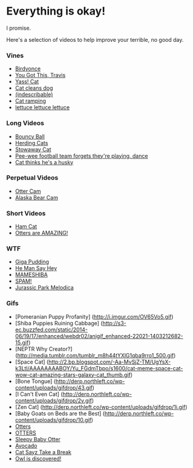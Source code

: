 # Everything is okay!

I promise.

Here's a selection of videos to help improve your terrible, no good day.

### Vines
* [Birdyonce](https://vine.co/v/eiPzmHEEUHm)
* [You Got This, Travis](https://vine.co/v/O6gHdtYPqij)
* [Yass! Cat](https://vine.co/v/OzQaIO0IOiu)
* [Cat cleans dog](https://vine.co/v/OBVAqnMDe7I)
* [(indescribable)](https://www.tumblr.com/video/strawberry-taffy/122569405641/500/)
* [Cat ramping](https://vine.co/v/O2bqlMVvp0u)
* [lettuce lettuce lettuce](https://www.youtube.com/watch?v=VP5kC9fJAUE)

### Long Videos
* [Bouncy Ball](https://vimeo.com/14504562)
* [Herding Cats](https://www.youtube.com/watch?v=vCB7RqGS684&index=34&list=FLi39viOfDpJwXhARIFUkuug)
* [Stowaway Cat](https://youtu.be/J_8mdH20qTQ)
* [Pee-wee football team forgets they're playing, dance](https://www.youtube.com/watch?v=o0S3TMWJZt0)
* [Cat thinks he's a husky](https://twitter.com/BabyAnimalGifs/status/762436090389073925)

### Perpetual Videos
* [Otter Cam](http://www.montereybayaquarium.org/animals-and-experiences/live-web-cams/sea-otter-cam)
* [Alaska Bear Cam](http://explore.org/live-cams/player/river-watch-brown-bear-salmon-cams)

### Short Videos
* [Ham Cat](https://www.youtube.com/watch?v=79qqhX8Vxc0)
* [Otters are AMAZING!](http://www.businessinsider.com/otters-are-one-of-the-smartest-species-on-the-planet-2015-10)


### WTF
* [Giga Pudding](https://www.youtube.com/watch?v=o-N_mW3WakU&index=32&list=FLi39viOfDpJwXhARIFUkuug)
* [He Man Say Hey](https://www.youtube.com/watch?v=iWw5YdW57Es&index=47&list=FLi39viOfDpJwXhARIFUkuug)
* [MAMESHIBA](https://www.youtube.com/watch?v=wjsZbnTNB8c)
* [SPAM!](https://www.youtube.com/watch?v=4owMJAHqpHY)
* [Jurassic Park Melodica](https://www.youtube.com/watch?v=-w-58hQ9dLk)

### Gifs
* [Pomeranian Puppy Profanity] (http://i.imgur.com/OV65Vo5.gif)
* [Shiba Puppies Ruining Cabbage] (http://s3-ec.buzzfed.com/static/2014-06/19/17/enhanced/webdr02/anigif_enhanced-22021-1403212682-15.gif)
* [NEPTR Why Creator?] (http://media.tumblr.com/tumblr_m8h44tYXlG1qba9rro1_500.gif)
* [Space Cat] (http://2.bp.blogspot.com/-Aa-MvSjZ-TM/UgYsX-k3LtI/AAAAAAAABOY/Yu_FGdmTbpo/s1600/cat-meme-space-cat-wow-cat-amazing-stars-galaxy-cat_thumb.gif)
* [Bone Tongue] (http://derp.northleft.co/wp-content/uploads/gifdrop/43.gif)
* [I Can't Even Cat] (http://derp.northleft.co/wp-content/uploads/gifdrop/2v.gif)
* [Zen Cat] (http://derp.northleft.co/wp-content/uploads/gifdrop/1i.gif)
* [Baby Goats on Beds are the Best] (http://derp.northleft.co/wp-content/uploads/gifdrop/10.gif)
* [Otters](http://38.media.tumblr.com/7f098be163aeb030238098f2d1aa1bd4/tumblr_nlux6pHgNE1tlb56zo1_400.gif)
* [OTTERS](http://minhonoo.tumblr.com/post/95848904029/river-otters-at-the-zoological-botanical-garden)
* [Sleepy Baby Otter](http://imgur.com/gallery/7XrkOhf)
* [Avocado](https://33.media.tumblr.com/07b00df16a910359a331e158b79dfa72/tumblr_nvi6nw9PAE1s5wnpzo1_500.gif)
* [Cat Sayz Take a Break](http://i.imgur.com/eagMT.gif)
* [Owl is discovered!](http://i.imgur.com/hlu72Rk.gif)
